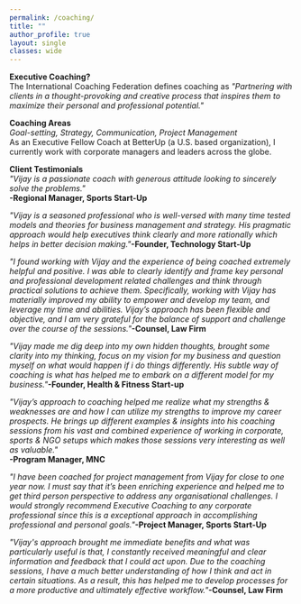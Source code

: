 ```yaml
---
permalink: /coaching/
title: ""
author_profile: true
layout: single
classes: wide
---
```

**Executive Coaching?**  
The International Coaching Federation defines coaching as *"Partnering with clients in a thought-provoking and creative process that inspires them to maximize their personal and professional potential."*  

**Coaching Areas**  
*Goal-setting, Strategy, Communication, Project Management*    
As an Executive Fellow Coach at BetterUp (a U.S. based organization), I currently work with corporate managers and leaders across the globe. 

**Client Testimonials**  
*"Vijay is a passionate coach with generous attitude looking to sincerely solve the problems."*  
**-Regional Manager, Sports Start-Up**  

*"Vijay is a seasoned professional who is well-versed with many time tested models and theories for business management and strategy. His pragmatic approach would help executives think clearly and more rationally which helps in better decision making."***-Founder, Technology Start-Up**  

*"I found working with Vijay and the experience of being coached extremely helpful and positive. I was able to clearly identify and frame key personal and professional development related challenges and think through practical solutions to achieve them. Specifically, working with Vijay has materially improved my ability to empower and develop my team, and leverage my time and abilities. Vijay’s approach has been flexible and objective, and I am very grateful for the balance of support and challenge over the course of the sessions."***-Counsel, Law Firm**  

*"Vijay made me dig deep into my own hidden thoughts, brought some clarity into my thinking, focus on my vision for my business and question myself on what would happen if i do things differently. His subtle way of coaching is what has helped me to embark on a different model for my business."***-Founder, Health & Fitness Start-up**     

*"Vijay’s approach to coaching helped me realize what my strengths & weaknesses are and how I can utilize my strengths to improve my career prospects. He brings up different examples & insights into his coaching sessions from his vast and combined experience of working in corporate, sports & NGO setups which makes those sessions very interesting as well as valuable."*  
**-Program Manager, MNC**    

*"I have been coached for project management from Vijay for close to one year now. I must say that it’s been enriching experience and helped me to get third person perspective to address any organisational challenges. I would strongly recommend Executive Coaching to any corporate professional since this is a exceptional approach in accomplishing professional and personal goals."***-Project Manager, Sports Start-Up**  

*"Vijay's approach brought me immediate benefits and what was particularly useful is that, I constantly received meaningful and clear information and feedback that I could act upon. Due to the coaching sessions, I have a much better understanding of how I think and act in certain situations. As a result, this has helped me to develop processes for a more productive and ultimately effective workflow."***-Counsel, Law Firm**


